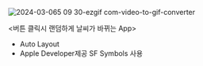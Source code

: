 ![2024-03-065 09 30-ezgif com-video-to-gif-converter](https://github.com/iOS-Dev-Hyun/Projects-30-Swift/assets/142004247/dbd50cac-fbec-46a6-b6d4-7502ab1660fc)

<버튼 클릭시 랜덤하게 날씨가 바뀌는 App>
- Auto Layout
- Apple Developer제공 SF Symbols 사용
